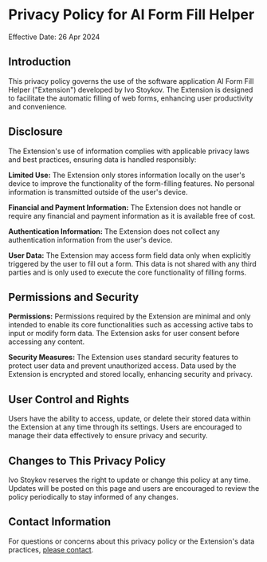 # Privacy Policy for AI Form Fill Helper

Effective Date: 26 Apr 2024

## Introduction

This privacy policy governs the use of the software application AI Form Fill Helper ("Extension") developed by Ivo Stoykov. The Extension is designed to facilitate the automatic filling of web forms, enhancing user productivity and convenience.

## Disclosure

The Extension's use of information complies with applicable privacy laws and best practices, ensuring data is handled responsibly:

**Limited Use:** The Extension only stores information locally on the user's device to improve the functionality of the form-filling features. No personal information is transmitted outside of the user's device.

**Financial and Payment Information:** The Extension does not handle or require any financial and payment information as it is available free of cost.

**Authentication Information:** The Extension does not collect any authentication information from the user's device.

**User Data:** The Extension may access form field data only when explicitly triggered by the user to fill out a form. This data is not shared with any third parties and is only used to execute the core functionality of filling forms.

## Permissions and Security

**Permissions:** Permissions required by the Extension are minimal and only intended to enable its core functionalities such as accessing active tabs to input or modify form data. The Extension asks for user consent before accessing any content.

**Security Measures:** The Extension uses standard security features to protect user data and prevent unauthorized access. Data used by the Extension is encrypted and stored locally, enhancing security and privacy.

## User Control and Rights

Users have the ability to access, update, or delete their stored data within the Extension at any time through its settings. Users are encouraged to manage their data effectively to ensure privacy and security.

## Changes to This Privacy Policy

Ivo Stoykov reserves the right to update or change this policy at any time. Updates will be posted on this page and users are encouraged to review the policy periodically to stay informed of any changes.

## Contact Information

For questions or concerns about this privacy policy or the Extension's data practices, [please contact](https://github.com/ivostoykov/AIWebFormFill/issues).
